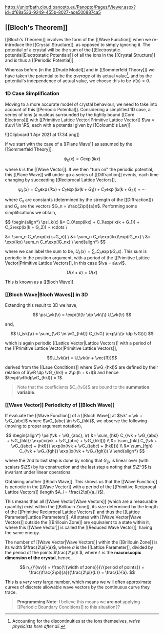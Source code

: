 https://uniofbath.cloud.panopto.eu/Panopto/Pages/Viewer.aspx?id=df68a533-9249-455b-8027-ace500887ca5

## [[Bloch's Theorem]]

[[Bloch's Theorem]] involves the form of the [[Wave Function]] when we re-introduce the [[Crystal Structure]], as opposed to simply ignoring it. The potential of a crystal will be the sum of the [[Electrostatic potential|Electrostatic Potentials]] of all the ions in the [[Crystal Structure]] and is thus a [[Periodic Potential]].

Whereas before (in the [[Drude Model]] and in [[Sommerfeld Theory]]) we have taken the potential to be the *average* of its actual value[^1], and by the potential's independence of actual value, we choose this to be $V(x) = 0$.

[^1]:  Accounting for the discontinuities at the ions themselves, *we're physicists here after all*.

### 1D Case Simplification

Moving to a more accurate model of crystal behaviour, we need to take into account of this [[Periodic Potential]]. Considering a simplified 1D case, a series of ions (a nucleus surrounded by the tightly bound [[Core Electrons]]) with [[Primitive Lattice Vector|Primitive Lattice Vector]] $\va = a\uvi \in \R$, each with a potential given by [[Coloumb's Law]].

![[Clipboard 1 Apr 2021 at 17.34.png]]

If we start with the case of a [[Plane Wave]] as assumed by the [[Sommerfeld Theory]],

$$
\psi_k(x) = C\exp(ikx)
$$

where $k$ is the [[Wave Vector]]. If we then "turn on" the periodic potential, this [[Plane Wave]] will under-go a series of [[Diffraction]] events, each time changing by succeeding [[Reciprocal Lattice Vectors]],

$$
\psi_k(x) = C_0\exp(ikx) + C_1\exp(ix(k + G_1)) + C_2\exp(ix(k + G_2)) + \cdots
$$

where $C_n$ are constants (determined by the strength of the [[Diffraction]]) and $G_n$ are the vectors $G_n = \frac{2\pi}{a}n$. Performing some simplifications we obtain,

$$
\begin{align*}
\psi_k(x)
&= C_0\exp(ikx) + C_1\exp(ix(k + G_1)) + C_2\exp(ix(k + G_2)) + \cdots \\

&= \sum_n C_n\exp(ix(k+G_n)) \\
&= \sum_n C_n\exp(ikx)\exp(iG_nx) \\
&= \exp(ikx) \sum_n C_n\exp(iG_nx) \\
\end{align*}
$$

where we can label the sum to be, $U_k(x)= \sum_h C_h\exp(iG_hx)$. This sum is periodic in the position argument, with a period of the [[Primitive Lattice Vector|Primitive Lattice Vectors]], in this case $\va = a\uvi$.

$$
U(x + a) = U(x)
$$

This is known as a [[Bloch Wave]].

### [[Bloch Wave|Bloch Waves]] in 3D

Extending this result to 3D we have,

$$
\psi_\vk(\r) = \exp\(i\(\r \dp \vk\)\) U_\vk(\r)
$$

and,

$$
U_\vk(\r) = \sum_{\vG \in \vG_{hkl}} C_{\vG} \exp\(i\(\r \dp \vG\)\)
$$

which is again periodic [[Lattice Vector|Lattice Vectors]] with a period of the [[Primitive Lattice Vector|Primitive Lattice Vectors]],

$$U_\vk(\r) = U_\vk(\r + \vec{R})$$

derived from the [[Laue Conditions]] where $\vG_{hkl}$ are defined by their relation of $\vR \dp \vG_{hkl} = 2\pi(h + k+l)$ and hence $\exp(i\vR\dp\vG_{hkl}) = 1$.

> Note that the coefficients $C_{\vG}$ are bound to the **summation variable**.

### [[Wave Vector]] Periodicity of [[Bloch Wave]]

If evaluate the [[Wave Function]] of a [[Bloch Wave]] at $\vk' = \vk + \vG_{abc}$ where $\vG_{abc} \in \vG_{hkl}$, we observe the following (moving to proper argument notation),

$$
\begin{align*}
\psi(\vk + \vG_{abc}, \r)
&= \sum_{hkl} C_{\vk + \vG_{abc} + \vG_{hkl}} \exp(ix(\vk + \vG_{abc} + \vG_{hkl})) \\
&= \sum_{hkl} C_{\vk + \vG_{(abc) + (hkl)}} \exp(ix(\vk + \vG_{(abc) + (hkl)})) \\
&= \sum_{fgh} C_{\vk + \vG_{fgh}} \exp(ix(\vk + \vG_{fgh})) \\
\end{align*}
$$

where the 2nd to last step is done by noting that $G_{ijk}$ is linear over (with scalars $\Z$) by its construction and the last step a noting that $\Z^3$ is invariant under linear operations.

Obtaining another [[Bloch Wave]]. This shows us that the [[Wave Function]] is periodic in the [[Wave Vector]] with a period of the [[Primitive Reciprocal Lattice Vectors]] (length $A_i = \frac{2\pi}{a_i}$).

This means than all [[Wave Vector|Wave Vectors]] (which are a measurable quantity) exist within the [[Brillouin Zone]], its size determined by the length of the [[Primitive Reciprocal Lattice Vectors]] and thus the [[Lattice Parameter|Lattice Parameters]]. All states with [[Wave Vector|Wave Vectors]] outside the [[Brillouin Zone]] are equivalent to a state within it, where this [[Wave Vector]] is called the [[Reduced Wave Vector]], having the same energy.

The number of [[Wave Vector|Wave Vectors]] within the [[Brillouin Zone]] is its width $\frac{2\pi}{a}$, where $a$ is the [[Lattice Parameter]], divided by the period of the points $\frac{2\pi}L$, where $L$ is the **macroscopic dimension of the crystal**, hence,

$$
n_{\'{wv}} = \frac{\'{width of zone}}{\'{period of points}} = \frac{\frac{2\pi}{a}}{\frac{2\pi}{L}} = \frac{L}{a}.
$$

This is a *very very* large number, which means we will often approximate curves of discrete allowable wave vectors by the continuous curve they trace.

> **Programming Note**: I believe this means we **are not** applying [[Periodic Boundary Conditions]] to this situation??
